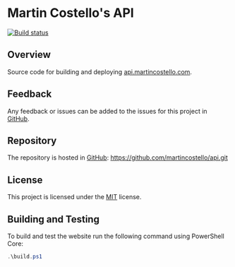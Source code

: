 # Martin Costello's API

[![Build status](https://github.com/martincostello/api/workflows/Build/badge.svg?branch=master&event=push)](https://github.com/martincostello/api/actions?query=workflow%3ABuild+branch%3Amaster+event%3Apush)

## Overview

Source code for building and deploying [api.martincostello.com](https://api.martincostello.com/).

## Feedback

Any feedback or issues can be added to the issues for this project in [GitHub](https://github.com/martincostello/api/issues).

## Repository

The repository is hosted in [GitHub](https://github.com/martincostello/api): https://github.com/martincostello/api.git

## License

This project is licensed under the [MIT](https://github.com/martincostello/api/blob/master/LICENSE) license.

## Building and Testing

To build and test the website run the following command using PowerShell Core:

```powershell
.\build.ps1
```
